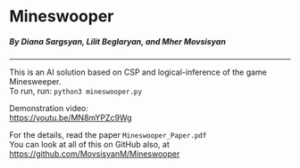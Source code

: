 # Mineswooper
##### By Diana Sargsyan, Lilit Beglaryan, and Mher Movsisyan
---

This is an AI solution based on CSP and logical-inference of the game Minesweeper.  
To run, run:
`python3 mineswooper.py`

Demonstration video:  
https://youtu.be/MN8mYPZc9Wg  
  

For the details, read the paper `Mineswooper_Paper.pdf`  
You can look at all of this on GitHub also, at  
https://github.com/MovsisyanM/Mineswooper
